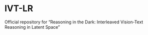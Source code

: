 # IVT-LR
Official repository for “Reasoning in the Dark: Interleaved Vision-Text Reasoning in Latent Space”
